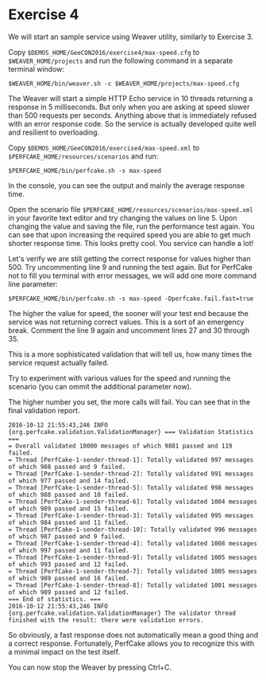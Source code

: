 Exercise 4
==========

We will start an sample service using Weaver utility, similarly to Exercise 3.

Copy `$DEMOS_HOME/GeeCON2016/exercise4/max-speed.cfg` to `$WEAVER_HOME/projects` and run the following command in a separate terminal window:

`$WEAVER_HOME/bin/weaver.sh -c $WEAVER_HOME/projects/max-speed.cfg`

The Weaver will start a simple HTTP Echo service in 10 threads returning a response in 5 milliseconds.
But only when you are asking at speed slower than 500 requests per seconds. Anything above that
is immediately refused with an error response code. So the service is actually developed quite well
and resilient to overloading.

Copy `$DEMOS_HOME/GeeCON2016/exercise4/max-speed.xml` to `$PERFCAKE_HOME/resources/scenarios` and run:

`$PERFCAKE_HOME/bin/perfcake.sh -s max-speed`

In the console, you can see the output and mainly the average response time.

Open the scenario file `$PERFCAKE_HOME/resources/scenarios/max-speed.xml` in your favorite text editor
and try changing the values on line 5. Upon changing the value and saving the file, run the performance
test again. You can see that upon increasing the required speed you are able to get much shorter response
time. This looks pretty cool. You service can handle a lot!

Let's verify we are still getting the correct response for values higher than 500. Try uncommenting line 9 and running the test
again. But for PerfCake not to fill you terminal with error messages, we will add one more command line parameter:

`$PERFCAKE_HOME/bin/perfcake.sh -s max-speed -Dperfcake.fail.fast=true`

The higher the value for speed, the sooner will your test end because the service was not returning
correct values. This is a sort of an emergency break. Comment the line 9 again and uncomment lines 27 and 30 through 35.

This is a more sophisticated validation that will tell us, how many times the service request actually failed.

Try to experiment with various values for the speed and running the scenario (you can ommit the additional parameter now).

The higher number you set, the more calls will fail. You can see that in the final validation report.

```
2016-10-12 21:55:43,246 INFO  {org.perfcake.validation.ValidationManager} === Validation Statistics ===
= Overall validated 10000 messages of which 9881 passed and 119 failed.
= Thread [PerfCake-1-sender-thread-1]: Totally validated 997 messages of which 988 passed and 9 failed.
= Thread [PerfCake-1-sender-thread-2]: Totally validated 991 messages of which 977 passed and 14 failed.
= Thread [PerfCake-1-sender-thread-5]: Totally validated 998 messages of which 988 passed and 10 failed.
= Thread [PerfCake-1-sender-thread-6]: Totally validated 1004 messages of which 989 passed and 15 failed.
= Thread [PerfCake-1-sender-thread-3]: Totally validated 995 messages of which 984 passed and 11 failed.
= Thread [PerfCake-1-sender-thread-10]: Totally validated 996 messages of which 987 passed and 9 failed.
= Thread [PerfCake-1-sender-thread-4]: Totally validated 1008 messages of which 997 passed and 11 failed.
= Thread [PerfCake-1-sender-thread-9]: Totally validated 1005 messages of which 993 passed and 12 failed.
= Thread [PerfCake-1-sender-thread-7]: Totally validated 1005 messages of which 989 passed and 16 failed.
= Thread [PerfCake-1-sender-thread-8]: Totally validated 1001 messages of which 989 passed and 12 failed.
=== End of statistics. ===
2016-10-12 21:55:43,246 INFO  {org.perfcake.validation.ValidationManager} The validator thread finished with the result: there were validation errors.
```

So obviously, a fast response does not automatically mean a good thing and a correct response.
Fortunately, PerfCake allows you to recognize this with a minimal impact on the test itself.

You can now stop the Weaver by pressing Ctrl+C.